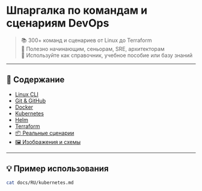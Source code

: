 # Шпаргалка по командам и сценариям DevOps

> 📚 300+ команд и сценариев от Linux до Terraform  
> 🚀 Полезно начинающим, сеньорам, SRE, архитекторам  
> 📘 Используйте как справочник, учебное пособие или базу знаний

---

## 📂 Содержание

- [Linux CLI](./linux.md)
- [Git & GitHub](./git.md)
- [Docker](./docker.md)
- [Kubernetes](./kubernetes.md)
- [Helm](./helm.md)
- [Terraform](./terraform.md)
- [📦 Реальные сценарии](./scenarios/)
- [🖼 Изображения и схемы](./assets/)

---

## 💡 Пример использования

```bash
cat docs/RU/kubernetes.md
```
